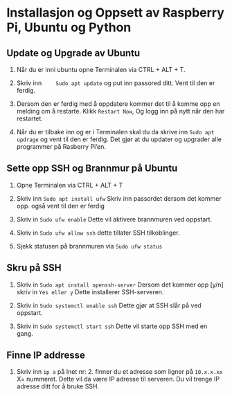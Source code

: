 # Installasjon og Oppsett av Raspberry Pi, Ubuntu og Python


## Update og Upgrade av Ubuntu
1.	Når du er inni ubuntu opne Terminalen via CTRL + ALT + T.

2.	Skriv inn ``    Sudo apt update``  og put inn passored ditt. Vent til den er ferdig.

3.	Dersom den er ferdig med å oppdatere kommer det til å komme opp en melding om å restarte. Klikk ``Restart Now``, Og logg inn på nytt når den har restartet.

4.	Når du er tilbake inn og er i Terminalen skal du da skrive inn ``Sudo apt updrage`` og vent til den er ferdig. Det gjør at du updater og upgrader alle programmer på Rasberry Pi’en.  

## Sette opp SSH og Brannmur på Ubuntu

1. Opne Terminalen via CTRL + ALT + T

2. Skriv inn ``Sudo apt install ufw``  Skriv inn passordet dersom det kommer opp. også vent til den er ferdig

3. Skriv in ``Sudo ufw enable`` Dette vil aktivere brannmuren ved oppstart.

4. Skriv in ``Sudo ufw allow ssh`` dette tillater SSH tilkoblinger.

5. Sjekk statusen på brannmuren via ``Sudo ufw status``

## Skru på SSH

1. Skriv in ``Sudo apt install openssh-server`` Dersom det kommer opp [y/n] skriv in ``Yes eller y`` Dette installerer SSH-serveren.

2. Skriv in ``Sudo systemctl enable ssh`` Dette gjør at SSH slår på ved oppstart.

3. Skriv in ``Sudo systemctl start ssh`` Dette vil starte opp SSH med en gang.

## Finne IP addresse

1. Skriv inn ``ip a`` på Inet nr: 2. finner du et adresse som ligner på ``10.x.x.xx`` X= nummeret. Dette vil da være IP adresse til serveren. Du vil trenge IP adresse ditt for å bruke SSH.
    




